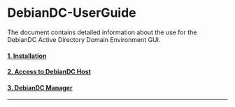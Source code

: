 # DebianDC-UserGuide

The document contains detailed information about the use for the DebianDC Active Directory Domain Environment GUI.

#### [1. Installation](https://github.com/eesmer/DebianDC/blob/master/docs/DebianDC-UserGuide/installation/installation.md) <br>
#### [2. Access to DebianDC Host](https://github.com/eesmer/DebianDC/blob/master/docs/DebianDC-UserGuide/access_to_debiandc.md) <br>
#### [3. DebianDC Manager](https://github.com/eesmer/DebianDC/blob/master/docs/DebianDC-UserGuide/debiandc-manager.md) <br>

---
